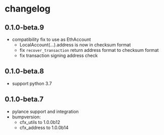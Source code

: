 # changelog

## 0.1.0-beta.9

* compatibility fix to use as EthAccount
  * LocalAccount(...).address is now in checksum format
  * fix `recover_transaction` return address format to checksum format 
  * fix transaction signing address check

## 0.1.0-beta.8

* support python 3.7

## 0.1.0-beta.7

* pylance support and integration
* bumpversion:
  * cfx_utils to 1.0.0b12
  * cfx_address to 1.0.0b14
